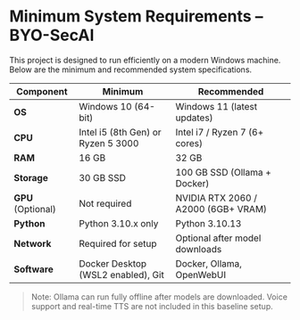 
# Minimum System Requirements – BYO-SecAI

This project is designed to run efficiently on a modern Windows machine. Below are the minimum and recommended system specifications.

| Component         | Minimum                            | Recommended                            |
|------------------|-------------------------------------|----------------------------------------|
| **OS**           | Windows 10 (64-bit)                | Windows 11 (latest updates)            |
| **CPU**          | Intel i5 (8th Gen) or Ryzen 5 3000 | Intel i7 / Ryzen 7 (6+ cores)          |
| **RAM**          | 16 GB                              | 32 GB                                   |
| **Storage**      | 30 GB SSD                          | 100 GB SSD (Ollama + Docker)           |
| **GPU** (Optional) | Not required                     | NVIDIA RTX 2060 / A2000 (6GB+ VRAM)     |
| **Python**       | Python 3.10.x only                 | Python 3.10.13                          |
| **Network**      | Required for setup                 | Optional after model downloads         |
| **Software**     | Docker Desktop (WSL2 enabled), Git | Docker, Ollama, OpenWebUI              |

> Note: Ollama can run fully offline after models are downloaded. Voice support and real-time TTS are not included in this baseline setup.

